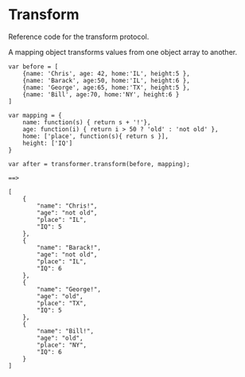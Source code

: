 Transform
=========
Reference code for the transform protocol.    

A mapping object transforms values from one object array to another.    

````
var before = [
	{name: 'Chris', age: 42, home:'IL', height:5 },
	{name: 'Barack', age:50, home:'IL', height:6 },
	{name: 'George', age:65, home:'TX', height:5 },
	{name: 'Bill', age:70, home:'NY', height:6 }
]

var mapping = {
	name: function(s) { return s + '!'},
	age: function(i) { return i > 50 ? 'old' : 'not old' },
	home: ['place', function(s){ return s }],
	height: ['IQ']
}

var after = transformer.transform(before, mapping);

==>

[
    {
        "name": "Chris!",
        "age": "not old",
        "place": "IL",
        "IQ": 5
    },
    {
        "name": "Barack!",
        "age": "not old",
        "place": "IL",
        "IQ": 6
    },
    {
        "name": "George!",
        "age": "old",
        "place": "TX",
        "IQ": 5
    },
    {
        "name": "Bill!",
        "age": "old",
        "place": "NY",
        "IQ": 6
    }
]
````